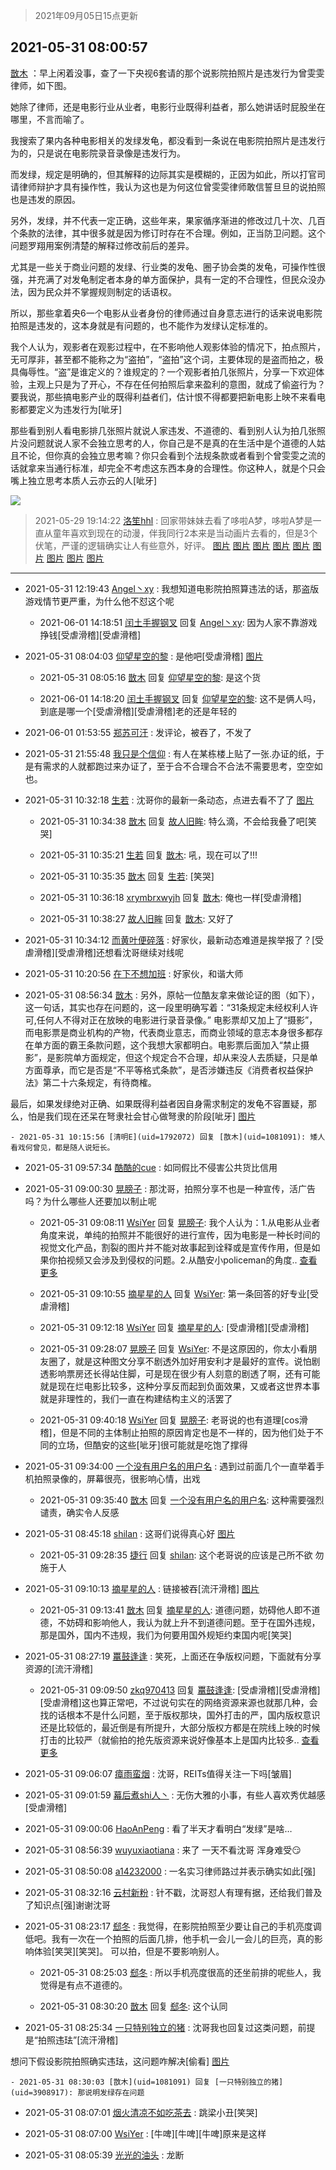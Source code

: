 > 2021年09月05日15点更新
<link rel="stylesheet" href="https://cdn.jsdelivr.net/gh/taotie6/sampleJSON@main/css/photo_show.css">


 ## 2021-05-31 08:00:57 

 [㪚木](https://www.coolapk.com/feed/27353974?shareKey=MTUzNzM0NmY1MDMzNjEzMTc4MDI~) ：早上闲着没事，查了一下央视6套请的那个说影院拍照片是违发行为曾雯雯律师，如下图。

她除了律师，还是电影行业从业者，电影行业既得利益者，那么她讲话时屁股坐在哪里，不言而喻了。

我搜索了果内各种电影相关的发绿发龟，都没看到一条说在电影院拍照片是违发行为的<!--break-->，只是说在电影院录音录像是违发行为。

而发绿，规定是明确的，但其解释的边际其实是模糊的，正因为如此，所以打官司请律师辩护才具有操作性，我认为这也是为何这位曾雯雯律师敢信誓旦旦的说拍照也是违发的原因。

另外，发绿，并不代表一定正确，这些年来，果家循序渐进的修改过几十次、几百个条款的法律，其中很多就是因为修订时存在不合理。例如，正当防卫问题。这个问题罗翔用案例清楚的解释过修改前后的差异。

尤其是一些关于商业问题的发绿、行业类的发龟、圈子协会类的发龟，可操作性很强，并充满了对发龟制定者本身的单方面保护，具有一定的不合理性，但民众没办法，因为民众并不掌握规则制定的话语权。

所以，那些拿着央6一个电影从业者身份的律师通过自身意志进行的话来说电影院拍照是违发的，这本身就是有问题的，也不能作为发绿认定标准的。

我个人认为，观影者在观影过程中，在不影响他人观影体验的情况下，拍点照片，无可厚非，甚至都不能称之为“盗拍”，“盗拍”这个词，主要体现的是盗而拍之，极具侮辱性。“盗”是谁定义的？谁规定的？一个观影者拍几张照片，分享一下欢迎体验，主观上只是为了开心，不存在任何拍照后拿来盈利的意图，就成了偷盗行为？要我说，那些搞电影产业的既得利益者们，估计恨不得都要把新电影上映不来看电影都要定义为违发行为[呲牙]

那些看到别人看电影排几张照片就说人家违发、不道德的、看到别人认为拍几张照片没问题就说人家不会独立思考的人，你自己是不是真的在生活中是个道德的人姑且不论，但你真的会独立思考嘛？你只会看到个法规条款或者看到个曾雯雯之流的话就拿来当通行标准，却完全不考虑这东西本身的合理性。你这种人，就是个只会嘴上独立思考本质人云亦云的人[呲牙] 

<div class="album">
<img class="img-item" src="http://image.coolapk.com/feed/2021/0531/08/1081091_cb8d394e_9255_108@1080x2407.jpeg" />
</div>

> 2021-05-29 19:14:22 
> [洛笙hhl](https://www.coolapk.com/feed/27318721?shareKey=ZGEyODVlNWJkZmNhNjEzMTc4MDI~) : 回家带妹妹去看了哆啦A梦，哆啦A梦是一直从童年喜欢到现在的动漫，伴我同行2本来是当动画片去看的，但是3个伏笔，严谨的逻辑确实让人有些意外，好评。 
[图片](http://image.coolapk.com/feed/2021/0529/19/3075410_89ffdf5f_6855_9581@3325x2494.jpeg)
[图片](http://image.coolapk.com/feed/2021/0529/19/3075410_9f3fa00b_6855_9583@3325x2494.jpeg)
[图片](http://image.coolapk.com/feed/2021/0529/19/3075410_9d4dac82_6855_9586@3325x2494.jpeg)
[图片](http://image.coolapk.com/feed/2021/0529/19/3075410_30230fba_6855_9587@3325x2494.jpeg)
[图片](http://image.coolapk.com/feed/2021/0529/19/3075410_aa1246bd_6855_9589@3325x2494.jpeg)
[图片](http://image.coolapk.com/feed/2021/0529/19/3075410_aaf02481_6855_9592@3325x2494.jpeg)
[图片](http://image.coolapk.com/feed/2021/0529/19/3075410_ced53f3c_6855_9593@3325x2494.jpeg)
[图片](http://image.coolapk.com/feed/2021/0529/19/3075410_cd10104f_6855_9595@3325x2494.jpeg)
[图片](http://image.coolapk.com/feed/2021/0529/19/3075410_88392049_6855_9597@3325x2494.jpeg)

 ------- 

- 2021-05-31 12:19:43 [Angel丶xy](uid=3421003) : 我想知道电影院拍照算违法的话，那盗版游戏情节更严重，为什么他不怼这个呢 

    - 2021-06-01 14:18:51 [闰土手握钢叉](uid=3177928) 回复 [Angel丶xy](uid=3421003): 因为人家不靠游戏挣钱[受虐滑稽][受虐滑稽] 

- 2021-05-31 08:04:03 [仰望星空的黎](uid=1961388) : 是他吧[受虐滑稽] [图片](http://image.coolapk.com/feed/2021/0531/08/1961388_0d6e065a_9441_6991@1080x1560.jpeg)

    - 2021-05-31 08:05:16 [㪚木](uid=1081091) 回复 [仰望星空的黎](uid=1961388): 是这个货 

    - 2021-06-01 14:18:20 [闰土手握钢叉](uid=3177928) 回复 [仰望星空的黎](uid=1961388): 这不是俩人吗，到底是哪一个[受虐滑稽][受虐滑稽]老的还是年轻的 

- 2021-06-01 01:53:55 [郑苏可汗](uid=678781) : 发评论，被吞了，不发了 

- 2021-05-31 21:55:48 [我只是个信仰](uid=2073530) : 有人在某栋楼上贴了一张.办证的纸，于是有需求的人就都跑过来办证了，至于合不合理合不合法不需要思考，空空如也。 

- 2021-05-31 10:32:18 [生若](uid=1594912) : 沈哥你的最新一条动态，点进去看不了了 [图片](http://image.coolapk.com/feed/2021/0531/10/1594912_05dc8f4c_8337_7756@589x589.png)

    - 2021-05-31 10:34:38 [㪚木](uid=1081091) 回复 [故人旧眸](uid=5481001): 特么滴，不会给我叠了吧[笑哭] 

    - 2021-05-31 10:35:21 [生若](uid=1594912) 回复 [㪚木](uid=1081091): 吼，现在可以了!!! 

    - 2021-05-31 10:35:35 [㪚木](uid=1081091) 回复 [生若](uid=1594912): [笑哭] 

    - 2021-05-31 10:36:18 [xrymbrxwyjh](uid=1710564) 回复 [㪚木](uid=1081091): 俺也一样[受虐滑稽] 

    - 2021-05-31 10:38:27 [故人旧眸](uid=5481001) 回复 [㪚木](uid=1081091): 又好了 

- 2021-05-31 10:34:12 [而黄叶便碎落](uid=2845514) : 好家伙，最新动态难道是挨举报了？[受虐滑稽][受虐滑稽]还想看沈哥继续对线呢 

- 2021-05-31 10:20:56 [在下不想加班](uid=954703) : 好家伙，和谐大师 

- 2021-05-31 08:56:34 [㪚木](uid=1081091) : 另外，原帖一位酷友拿来做论证的图（如下），这一句话，其实也存在问题的，这一段里明确写着：“31条规定未经权利人许可,任何人不得对正在放映的电影进行录音录像。”
电影票却又加上了“摄影”，而电影票是商业机构的产物，代表商业意志，而商业领域的意志本身很多都存在单方面的霸王条款问题<!--break-->，这个我想大家都明白。电影票后面加入“禁止摄影”，是影院单方面规定，但这个规定合不合理，却从来没人去质疑，只是单方面尊承，而它是否是“不平等格式条款”，是否涉嫌违反《消费者权益保护法》第二十六条规定，有待商榷。

最后，如果发绿绝对正确、如果既得利益者因自身需求制定的发龟不容置疑，那么，怕是我们现在还呆在弩隶社会甘心做弩隶的阶段[呲牙] [图片](http://image.coolapk.com/feed/2021/0531/08/1081091_5cd5c5d0_1984_1456@1080x340.jpeg)

    - 2021-05-31 10:15:56 [清明E](uid=1792072) 回复 [㪚木](uid=1081091): 矮人看戏何曾见，都是随人说短长。 

- 2021-05-31 09:57:34 [酷酷的cue](uid=2882563) : 如同假比不侵害公共货比信用 

- 2021-05-31 09:00:30 [晃膀子](uid=3505722) : 那沈哥，拍照分享不也是一种宣传，活广告吗？为什么哪些人还要加以制止呢 

    - 2021-05-31 09:08:11 [WsiYer](uid=3832235) 回复 [晃膀子](uid=3505722): 我个人认为：1.从电影从业者角度来说，单纯的拍照并不能很好的进行宣传，因为电影是一种长时间的视觉文化产品，割裂的图片并不能对故事起到诠释或是宣传作用，但是如果你拍视频又会涉及到侵权的问题。2.从酷安小policeman的角度.. <a href="/feed/replyList?id=208092896">查看更多</a> 

    - 2021-05-31 09:10:55 [摘星星的人](uid=1001794) 回复 [WsiYer](uid=3832235): 第一条回答的好专业[受虐滑稽] 

    - 2021-05-31 09:12:18 [WsiYer](uid=3832235) 回复 [摘星星的人](uid=1001794): [受虐滑稽][受虐滑稽] 

    - 2021-05-31 09:28:07 [晃膀子](uid=3505722) 回复 [WsiYer](uid=3832235): 不是这原因的，你太小看朋友圈了，就是这种图文分享不剧透外加好用安利才是最好的宣传。说怕剧透影响票房还长得站住脚，可是现在很少有人刻意的剧透了啊，还有可能就是现在烂电影比较多，这种分享反而起到负面效果，又或者这世界本事就是非理性的，我们一直在构建结构主义的活罢了 

    - 2021-05-31 09:40:18 [WsiYer](uid=3832235) 回复 [晃膀子](uid=3505722): 老哥说的也有道理[cos滑稽]，但是不同的主体制止拍照的原因肯定也是不一样的，因为他们处于不同的立场，但酷安的这些[呲牙]很可能就是吃饱了撑得 

- 2021-05-31 09:34:00 [一个没有用户名的用户名](uid=1314924) : 遇到过前面几个一直举着手机拍照录像的，屏幕很亮，很影响心情，出戏 

    - 2021-05-31 09:35:40 [㪚木](uid=1081091) 回复 [一个没有用户名的用户名](uid=1314924): 这种需要强烈谴责，确实令人反感 

- 2021-05-31 08:45:18 [shilan](uid=528824) : 这哥们说得真心好 [图片](http://image.coolapk.com/feed/2021/0531/08/528824_40081d46_1917_3602@1063x801.jpeg)

    - 2021-05-31 09:28:35 [捷行](uid=1629443) 回复 [shilan](uid=528824): 这个老哥说的应该是己所不欲  勿施于人 

- 2021-05-31 09:10:13 [摘星星的人](uid=1001794) : 链接被吞[流汗滑稽] [图片](http://image.coolapk.com/feed/2021/0531/09/1001794_1817eef3_3411_8118@1080x1181.jpeg)

    - 2021-05-31 09:13:41 [㪚木](uid=1081091) 回复 [摘星星的人](uid=1001794): 道德问题，妨碍他人即不道德，不妨碍和影响他人，我认为就上升不到道德问题。至于在国外违规，那是国外，国内不违规，我们为何要用国外规矩约束国内呢[笑哭] 

- 2021-05-31 08:27:19 [鼍鼓逢逢](uid=1848269) : 笑死，上面还在争版权问题，下面就有分享资源的[流汗滑稽] 

    - 2021-05-31 09:09:50 [zkq970413](uid=1309703) 回复 [鼍鼓逢逢](uid=1848269): [受虐滑稽][受虐滑稽][受虐滑稽]这也算正常吧，不过说句实在的网络资源来源也就那几种，会找的话根本不是什么问题，至于版权那块，国外打击的严，国内版权意识还是比较低的，最近倒是有所提升，大部分版权方都是在院线上映的时候打击的比较严（就偷拍的抢先版资源来说好像基本上是国内比较多.. <a href="/feed/replyList?id=208087672">查看更多</a> 

- 2021-05-31 09:06:07 [瘴雨蛮烟](uid=442696) : 沈哥，REITs值得关注一下吗[皱眉] 

- 2021-05-31 09:01:59 [幕后煮shi人丶](uid=1067340) : 无伤大雅的小事，有些人喜欢秀优越感[受虐滑稽] 

- 2021-05-31 09:00:06 [HaoAnPeng](uid=881243) : 看了半天才看明白“发绿”是啥… 

- 2021-05-31 08:56:39 [wuyuxiaotiana](uid=686790) : 来了 一天不看沈哥 浑身难受😏 

- 2021-05-31 08:50:08 [a14232000](uid=3087651) : 一名实习律师路过并表示确实如此[强] 

- 2021-05-31 08:32:16 [云村新粉](uid=809098) : 针不戳，沈哥怼人有理有据，还给我们普及了知识点[强]谢谢沈哥 

- 2021-05-31 08:23:17 [郄冬](uid=1170277) : 我觉得，在影院拍照至少要让自己的手机亮度调低吧。我有一次在一个拍照的后面几排，他手机一会儿一会儿的巨亮，真的影响体验[笑哭][笑哭]。
可以拍，但是不要影响别人。 

    - 2021-05-31 08:25:03 [郄冬](uid=1170277) : 所以手机亮度很高的还坐前排的呢些人，我觉得是有点不道德的。 

    - 2021-05-31 08:30:20 [㪚木](uid=1081091) 回复 [郄冬](uid=1170277): 这个认同 

- 2021-05-31 08:25:34 [一只特别独立的猪](uid=3908917) : 沈哥我也回复过这类问题，前提是“拍照违珐”[流汗滑稽]

想问下假设影院拍照确实违珐，这问题咋解决[偷看] [图片](http://image.coolapk.com/feed/2021/0531/08/3908917_8bfdefc1_0733_999@1080x2400.jpeg)

    - 2021-05-31 08:30:03 [㪚木](uid=1081091) 回复 [一只特别独立的猪](uid=3908917): 那说明发绿存在问题 

- 2021-05-31 08:07:01 [烟火清凉不如吃茶去](uid=4279524) : 跳梁小丑[笑哭] 

- 2021-05-31 08:07:00 [WsiYer](uid=3832235) : [牛啤][牛啤][牛啤]原来是这样 

- 2021-05-31 08:05:39 [光光的油头](uid=977731) : 龙断 


